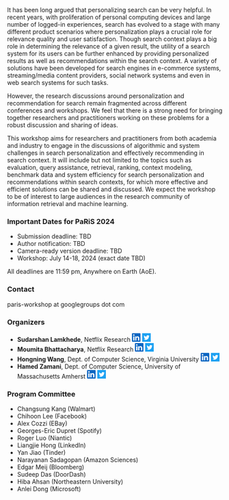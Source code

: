 It has been long argued that personalizing search can be very helpful. In recent years, with proliferation of personal computing devices and large number of logged-in experiences, search has evolved to a stage with many different product scenarios where personalization  plays a crucial role for relevance quality and user satisfaction. Though search context plays a big role in determining the relevance of a given result, the utility of a search system for its users can be further enhanced by providing personalized results as well as recommendations within the search context. A variety of solutions have been developed for search engines in e-commerce systems, streaming/media content providers, social network systems and even in web search systems for such tasks.

However, the research discussions around personalization and recommendation for search remain fragmented across different conferences and workshops. We feel that there is a strong need for bringing together researchers and practitioners working on these problems for a robust discussion and sharing of ideas.

This workshop aims for researchers and practitioners from both academia and industry to engage in the discussions of algorithmic and system challenges in search personalization and effectively recommending in search context. It will include but not limited to the topics such as evaluation, query assistance, retrieval, ranking, context modeling, benchmark data and system efficiency for search personalization and recommendations within search contexts, for which more effective and efficient solutions can be shared and discussed. We expect the workshop to be of interest to large audiences in the research community of information retrieval and machine learning.


### Important Dates for PaRiS 2024

   * Submission deadline: TBD			
   * Author notification: TBD
   * Camera-ready version deadline: TBD
   * Workshop: July 14-18, 2024 (exact date TBD)	

All deadlines are 11:59 pm, Anywhere on Earth (AoE).

### Contact
paris-workshop at googlegroups dot com

### Organizers
  * **Sudarshan Lamkhede**, Netflix Research <a href="https://www.linkedin.com/in/sudarshanlamkhede/"><img src="static/images/linkedin-logo.png" alt="Sudarshan's LinkedIn Profile" width="20" padding="5"/></a> <a href="https://twitter.com/__sudarshan__"><img src="static/images/twitter-logo-square.png" alt="Sudarshan's Twitter" width="20" padding="5"/></a>
  * **Moumita Bhattacharya**, Netflix Research <a href="https://www.linkedin.com/in/moumitab/"><img src="static/images/linkedin-logo.png" alt="Moumita's LinkedIn Profile" width="20" padding="5"/></a> <a href="https://twitter.com/moumita_bh"><img src="static/images/twitter-logo-square.png" alt="Moumita's Twitter" width="20" padding="5"/></a>
  * **Hongning Wang**, Dept. of Computer Science, Virginia University <a href="https://www.linkedin.com/in/hongning-wang-0a905540/"><img src="static/images/linkedin-logo.png" alt="Hongning's LinkedIn Profile" width="20" padding="5"/></a> <a href="https://twitter.com/feifeiM"><img src="static/images/twitter-logo-square.png" alt="Hongning's Twitter" width="20" padding="5"/></a>
  * **Hamed Zamani**, Dept. of Computer Science, University of Massachusetts Amherst  <a href="https://www.linkedin.com/in/hamedzamani/"><img src="static/images/linkedin-logo.png" alt="Hamed's LinkedIn Profile" width="20" padding="5"/></a> <a href="https://twitter.com/HamedZamani"><img src="static/images/twitter-logo-square.png" alt="Hamed's Twitter" width="20" padding="5"/></a>

### Program Committee
  * Changsung Kang (Walmart)
  * Chihoon Lee (Facebook)
  * Alex Cozzi (EBay)
  * Georges-Eric Dupret (Spotify)
  * Roger Luo (Niantic)
  * Liangjie Hong (LinkedIn)
  * Yan Jiao (Tinder)
  * Narayanan Sadagopan (Amazon Sciences)
  * Edgar Meij (Bloomberg)
  * Sudeep Das (DoorDash)
  * Hiba Ahsan (Northeastern University)
  * Anlei Dong (Microsoft)

